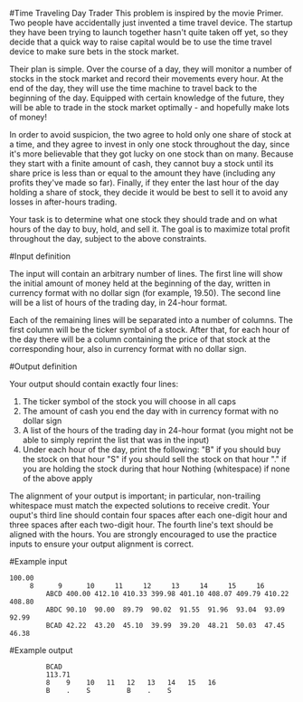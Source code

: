 #Time Traveling Day Trader
This problem is inspired by the movie Primer. Two people have accidentally just invented a time travel device. The startup they have been trying to launch together hasn't quite taken off yet, so they decide that a quick way to raise capital would be to use the time travel device to make sure bets in the stock market.

Their plan is simple. Over the course of a day, they will monitor a number of stocks in the stock market and record their movements every hour. At the end of the day, they will use the time machine to travel back to the beginning of the day. Equipped with certain knowledge of the future, they will be able to trade in the stock market optimally - and hopefully make lots of money!

In order to avoid suspicion, the two agree to hold only one share of stock at a time, and they agree to invest in only one stock throughout the day, since it's more believable that they got lucky on one stock than on many. Because they start with a finite amount of cash, they cannot buy a stock until its share price is less than or equal to the amount they have (including any profits they've made so far). Finally, if they enter the last hour of the day holding a share of stock, they
decide it would be best to sell it to avoid any losses in after-hours trading.

Your task is to determine what one stock they should trade and on what hours of the day to buy, hold, and sell it. The goal is to maximize total profit throughout the day, subject to the above constraints.

#Input definition

The input will contain an arbitrary number of lines. The first line will show the initial amount of money held at the beginning of the day, written in currency format with no dollar sign (for example, 19.50). The second line will be a list of hours of the trading day, in 24-hour format.

Each of the remaining lines will be separated into a number of columns. The first column will be the ticker symbol of a stock. After that, for each hour of the day there will be a column containing the price of that stock at the corresponding hour, also in currency format with no dollar sign.

#Output definition

Your output should contain exactly four lines:

1. The ticker symbol of the stock you will choose in all caps
2. The amount of cash you end the day with in currency format with no dollar sign
3. A list of the hours of the trading day in 24-hour format (you might not be able to simply reprint the list that was in the input)
4. Under each hour of the day, print the following:
	"B" if you should buy the stock on that hour
	"S" if you should sell the stock on that hour
	"." if you are holding the stock during that hour
	Nothing (whitespace) if none of the above apply

The alignment of your output is important; in particular, non-trailing whitespace must match the expected solutions to receive credit. Your ouput's third line should contain four spaces after each one-digit hour and three spaces after each two-digit hour. The fourth line's text should be aligned with the hours. You are strongly encouraged to use the practice inputs to ensure your output alignment is correct.

#Example input
```
100.00
     8      9      10     11     12     13     14     15     16     
		 ABCD 400.00 412.10 410.33 399.98 401.10 408.07 409.79 410.22 408.80 
		 ABDC 90.10  90.00  89.79  90.02  91.55  91.96  93.04  93.09  92.99  
		 BCAD 42.22  43.20  45.10  39.99  39.20  48.21  50.03  47.45  46.38  
```
#Example output
```
		 BCAD
		 113.71
		 8    9    10   11   12   13   14   15   16   
		 B    .    S         B    .    S              
```
